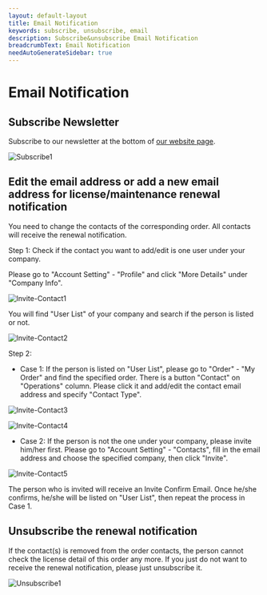 ```yaml
---
layout: default-layout
title: Email Notification
keywords: subscribe, unsubscribe, email
description: Subscribe&unsubscribe Email Notification
breadcrumbText: Email Notification
needAutoGenerateSidebar: true
---
```


# Email Notification

## Subscribe Newsletter

Subscribe to our newsletter at the bottom of [our website page](https://www.dynamsoft.com/).

![Subscribe1]({{site.assets}}img/Subscribe-1.png)

## Edit the email address or add a new email address for license/maintenance renewal notification

You need to change the contacts of the corresponding order. All contacts will receive the renewal notification.

Step 1: Check if the contact you want to add/edit is one user under your company.

Please go to "Account Setting" - "Profile" and click "More Details" under "Company Info".

![Invite-Contact1]({{site.assets}}img/Invite-Contact-1.png)

You will find "User List" of your company and search if the person is listed or not.

![Invite-Contact2]({{site.assets}}img/Invite-Contact-2.png)

Step 2: 

- Case 1: If the person is listed on "User List", please go to "Order" - "My Order" and find the specified order. There is a button "Contact" on "Operations" column. Please click it and add/edit the contact email address and specify "Contact Type". 

![Invite-Contact3]({{site.assets}}img/Invite-Contact-3.png)

![Invite-Contact4]({{site.assets}}img/Invite-Contact-4.png)

- Case 2: If the person is not the one under your company, please invite him/her first. Please go to "Account Setting" - "Contacts", fill in the email address and choose the specified company, then click "Invite".  

![Invite-Contact5]({{site.assets}}img/Invite-Contact-5.png)

The person who is invited will receive an Invite Confirm Email. Once he/she confirms, he/she will be listed on "User List", then repeat the process in Case 1.

## Unsubscribe the renewal notification

If the contact(s) is removed from the order contacts, the person cannot check the license detail of this order any more. If you just do not want to receive the renewal notification, please just unsubscribe it. 

![Unsubscribe1]({{site.assets}}img/Unsubscribe-1.png)



